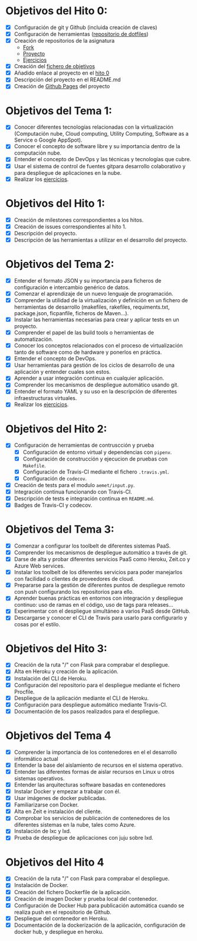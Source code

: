 # Objetivos del Hito 0:

- [x] Configuración de git y Github (incluida creación de claves)
- [x] Configuración de herramientas ([repositorio de dotfiles](https://github.com/manoliot/dotfiles))
- [x] Creación de repositorios de la asignatura
	- [Fork](https://github.com/manoliot/IV-18-19)
	- [Proyecto](https://github.com/manoliot/tiempo-aemet-bot)
	- [Ejercicios](https://github.com/manoliot/IV-18-19-Ejercicios)
- [x] Creación del [fichero de objetivos](https://github.com/JJ/IV-18-19/blob/master/objetivos/manoliot.md)
- [x] Añadido enlace al proyecto en el [hito 0](https://github.com/JJ/IV-18-19/blob/master/proyectos/hito-0.md)
- [x] Descripción del proyecto en el README.md
- [x] Creación de [Github Pages](https://manoliot.github.io/tiempo-aemet-bot) del proyecto

# Objetivos del Tema 1:

- [x] Conocer diferentes tecnologías relacionadas con la virtualización (Computación nube, Cloud computing, Utility Computing, Software as a Service o Google AppSpot).
- [x] Conocer el concepto de software libre y su importancia dentro de la computación nube.
- [x] Entender el concepto de DevOps y las técnicas y tecnologías que cubre.
- [x] Usar el sistema de control de fuentes gitpara desarrollo colaborativo y para despliegue de aplicaciones en la nube.
- [x] Realizar los [ejercicios](https://github.com/manoliot/IV-18-19-Ejercicios/blob/master/Tema%201/ejercicios.md).

# Objetivos del Hito 1:

- [x] Creación de milestones correspondientes a los hitos.
- [x] Creación de issues correspondientes al hito 1.
- [x] Descripción del proyecto.
- [x] Descripción de las herramientas a utilizar en el desarrollo del proyecto.

# Objetivos del Tema 2:

- [x] Entender el formato JSON y su importancia para ficheros de configuración e intercambio genérico de datos.
- [x] Comenzar el aprendizaje de un nuevo lenguaje de programación.
- [x] Comprender la utilidad de la virtualización y definición en un fichero de herramientas de desarrollo (makefiles, rakefiles, requiments.txt, package.json, ficpanfile, ficheros de Maven...).
- [x] Instalar las herramientas necesarias para crear y aplicar tests en un proyecto.
- [x] Comprender el papel de las build tools o herramientas de automatización.
- [x] Conocer los conceptos relacionados con el proceso de virtualización tanto de software como de hardware y ponerlos en práctica.
- [x] Entender el concepto de DevOps.
- [x] Usar herramientas para gestión de los ciclos de desarrollo de una aplicación y entender cuales son estos.
- [x] Aprender a usar integración continua en cualquier aplicación.
- [x] Comprender los mecanismos de despliegue automático usando git.
- [x] Entender el formato YAML y su uso en la descripción de diferentes infraestructuras virtuales.
- [x] Realizar los [ejercicios](https://github.com/manoliot/IV-18-19-Ejercicios/blob/master/Tema%202/ejercicios.md).

# Objetivos del Hito 2:

- [x] Configuración de herramientas de contruscción y prueba
	- [x] Configuración de entorno virtual y dependencias con `pipenv`.
	- [x] Configuración de construcción y ejecucion de pruebas con `Makefile`.
	- [x] Configuración de Travis-CI mediante el fichero `.travis.yml`.
	- [x] Configuración de `codecov`.
- [x] Creación de tests para el modulo `aemet/input.py`.
- [x] Integración continua funcionando con Travis-CI.
- [x] Descripción de tests e integración continua en `README.md`.
- [x] Badges de Travis-CI y codecov.

# Objetivos del Tema 3:


- [x] Comenzar a configurar los toolbelt de diferentes sistemas PaaS.
- [x] Comprender los mecanismos de despliegue automático a través de git.
- [x] Darse de alta y probar diferentes servicios PaaS como Heroku, Zeit.co y Azure Web services.
- [x] Instalar los toolbelt de los diferentes servicios para poder manejarlos con facilidad o clientes de proveedores de cloud.
- [x] Prepararse para la gestión de diferentes puntos de despliegue remoto con push configurando los repositorios para ello.
- [x] Aprender buenas prácticas en entornos con integración y despliegue continuo: uso de ramas en el código, uso de tags para releases...
- [x] Experimentar con el despliegue simultáneo a varios PaaS desde GitHub.
- [x] Descargarse y conocer el CLI de Travis para usarlo para configurarlo y cosas por el estilo.

# Objetivos del Hito 3:

- [x] Creación de la ruta "/" con Flask para comprabar el despliegue.
- [x] Alta en Heroku y creación de la aplicación.
- [x] Instalación del CLI de Heroku.
- [x] Configuración del repositorio para el despliegue mediante el fichero Procfile.
- [x] Despliegue de la aplicación mediante el CLI de Heroku.
- [x] Configuración para despliegue automático mediante Travis-CI.
- [x] Documentación de los pasos realizados para el despliegue.

# Objetivos del Tema 4

- [x] Comprender la importancia de los contenedores en el el desarrollo informático actual
- [x] Entender la base del aislamiento de recursos en el sistema operativo.
- [x] Entender las diferentes formas de aislar recursos en Linux u otros sistemas operativos.
- [x] Entender las arquitecturas software basadas en contenedores
- [x] Instalar Docker y empezar a trabajar con él.
- [x] Usar imágenes de docker publicadas.
- [x] Familiarizarse con Docker.
- [x] Alta en Zeit e instalación del cliente.
- [x] Comprobar los servicios de publicación de contenedores de los diferentes sistemas en la nube, tales como Azure.
- [x] Instalación de lxc y lxd.
- [x] Prueba de despliegue de aplicaciones con juju sobre lxd.

# Objetivos del Hito 4

- [x] Creación de la ruta "/" con Flask para comprabar el despliegue.
- [x] Instalación de Docker.
- [x] Creación del fichero Dockerfile de la aplicación.
- [x] Creación de imagen Docker y prueba local del contenedor.
- [x] Configuración de Docker Hub para publicación automática cuando se realiza push en el repositorio de Github.
- [x] Despliegue del contenedor en Heroku.
- [x] Documentación de la dockerización de la aplicación, configuración de docker hub, y despliegue en heroku.
